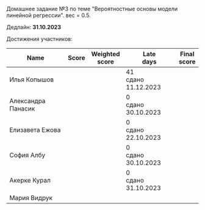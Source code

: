 Домашнее задание №3 по теме "Вероятностные основы модели линейной регрессии". вес = 0.5.

Дедлайн: **31.10.2023**


Достижения участников:

| Name               | Score | Weighted<br>score | Late<br>days             | Final<br>score |
| ------------------ | ----- | ----------------- | ------------------------ | -------------- |
| Илья Копышов       |       |                   | 41<br />сдано 11.12.2023 |                |
| Александра Панасик |       |                   | 0<br />сдано 30.10.2023  |                |
| Елизавета Ежова    |       |                   | 0<br />сдано 22.10.2023  |                |
| София Албу         |       |                   | 0<br />сдано 30.10.2023  |                |
| Акерке Курал       |       |                   | 0<br />сдано 31.10.2023  |                |
| Мария Видрук       |       |                   |                          |                |
